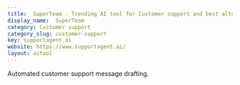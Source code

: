 ```yaml
---
title:  SuperTeam - Trending AI tool for Customer support and best alternatives
display_name:  SuperTeam
category: Customer support
category_slug: customer-support
key: supportagent_ai
website: https://www.supportagent.ai/
layout: aitool
---
```


Automated customer support message drafting.
